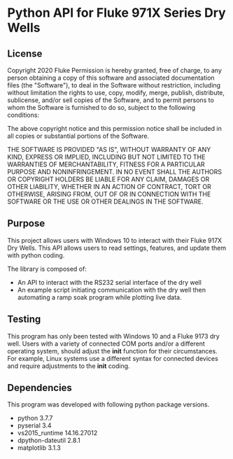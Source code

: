 # Python API for Fluke 971X Series Dry Wells #
## License ##
Copyright 2020 Fluke
Permission is hereby granted, free of charge, to any person obtaining a copy of this software and associated documentation files (the "Software"), to deal in the Software without restriction, including without limitation the rights to use, copy, modify, merge, publish, distribute, sublicense, and/or sell copies of the Software, and to permit persons to whom the Software is furnished to do so, subject to the following conditions:

The above copyright notice and this permission notice shall be included in all copies or substantial portions of the Software.

THE SOFTWARE IS PROVIDED "AS IS", WITHOUT WARRANTY OF ANY KIND, EXPRESS OR IMPLIED, INCLUDING BUT NOT LIMITED TO THE WARRANTIES OF MERCHANTABILITY, FITNESS FOR A PARTICULAR PURPOSE AND NONINFRINGEMENT. IN NO EVENT SHALL THE AUTHORS OR COPYRIGHT HOLDERS BE LIABLE FOR ANY CLAIM, DAMAGES OR OTHER LIABILITY, WHETHER IN AN ACTION OF CONTRACT, TORT OR OTHERWISE, ARISING FROM, OUT OF OR IN CONNECTION WITH THE SOFTWARE OR THE USE OR OTHER DEALINGS IN THE SOFTWARE.

## Purpose ##
This project allows users with Windows 10 to interact with their Fluke 917X Dry Wells. This API allows users to read settings, features, and update them with python coding.

The library is composed of:
* An API to interact with the RS232 serial interface of the dry well
* An example script initiating communication with the dry well then automating a ramp soak program while plotting live data.

## Testing ## 
This program has only been tested with Windows 10 and a Fluke 9173 dry well. Users with a variety of connected COM ports and/or a different operating system, should adjust the __init__ function for their circumstances. For example, Linux systems use a different syntax for connected devices and require adjustments to the __init__ coding.

## Dependencies ##
This program was developed with following python package versions.
* python            3.7.7
* pyserial          3.4
* vs2015_runtime    14.16.27012      
* dpython-dateutil  2.8.1
* matplotlib        3.1.3